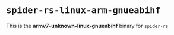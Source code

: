 # `spider-rs-linux-arm-gnueabihf`

This is the **armv7-unknown-linux-gnueabihf** binary for `spider-rs`
